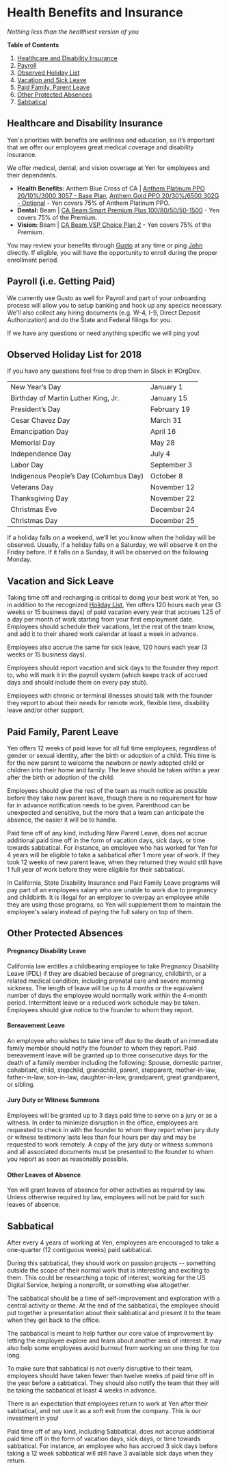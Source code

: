# Health Benefits and Insurance
*Nothing less than the healthiest version of you*


**Table of Contents**

1. [Healthcare and Disability Insurance](https://github.com/yenio/handbook/blob/master/2-benefits.md#healthcare-and-disability-insurance)
2. [Payroll](https://github.com/yenio/handbook/blob/master/2-benefits.md#payroll-ie-getting-paid)
3. [Observed Holiday List](https://github.com/yenio/handbook/blob/master/2-benefits.md#Yen-observed-holiday-list-for-2018)
4. [Vacation and Sick Leave](https://github.com/yenio/handbook/blob/master/2-benefits.md#vacation-and-sick-leave)
5. [Paid Family, Parent Leave](https://github.com/yenio/handbook/blob/master/2-benefits.md#paid-family-parent-leave)
6. [Other Protected Absences](https://github.com/yenio/handbook/blob/master/2-benefits.md#other-protected-absences)
7. [Sabbatical](https://github.com/yenio/handbook/blob/master/2-benefits.md#sabbatical)

## Healthcare and Disability Insurance

Yen's priorities with benefits are wellness and education, so it’s important that we offer our employees great medical coverage and disability insurance.

We offer medical, dental, and vision coverage at Yen for employees and their dependents. 

- **Health Benefits:** Anthem Blue Cross of CA | [Anthem Platinum PPO 20/10%/3000 3057 - Base Plan](https://s3.amazonaws.com/hawaiian-ice/production/public/carriers/ca/anthem/plans/2018/anthem_anthem_platinum_ppo_20_10_3000_3057.pdf), [Anthem Gold PPO 20/30%/6500 302G - Optional](https://s3.amazonaws.com/hawaiian-ice/production/public/carriers/ca/anthem/plans/2018/anthem_anthem_gold_ppo_20_30_6500_302g.pdf) - Yen covers 75% of Anthem Platinum PPO.
- **Dental:** Beam | [CA Beam Smart Premium Plus 100/80/50/50-1500](https://s3.amazonaws.com/hawaiian-ice/production/public/carriers/ca/beam_dental/plans/2017/beam_dental_ca_beam_smart_premium_plus_100_80_50_501500.pdf) - Yen covers 75% of the Premium.
- **Vision:** Beam | [CA Beam VSP Choice Plan 2](https://s3.amazonaws.com/hawaiian-ice/production/public/carriers/ca/beam_dental/plans/2017/beam_dental_beam_vsp_choice_plan_2.pdf) - Yen covers 75% of the Premium.

You may review your benefits through [Gusto](http://gusto.com) at any time or ping [John](mailto:john@yen.io) directly. If eligible, you will have the opportunity to enroll during the proper enrollment period.

## Payroll (i.e. Getting Paid)

We currently use Gusto as well for Payroll and part of your onboarding process will allow you to setup banking and hook up any specics necessary. We'll also collect any hiring documents (e.g. W-4, I-9, Direct Deposit Authorization) and do the State and Federal filings for you.

If we have any questions or need anything specific we will ping you!

## Observed Holiday List for 2018

If you have any questions feel free to drop them in Slack in #OrgDev.

<table>
  <tr>
    <td>New Year’s Day</td>
    <td>January 1</td>
  </tr>
  <tr>
    <td>Birthday of Martin Luther King, Jr. </td>
    <td>January 15</td>
  </tr>
  <tr>
    <td>President’s Day</td>
    <td>February 19</td>
  </tr>
  <tr>
    <td>Cesar Chavez Day</td>
    <td>March 31</td>
  </tr>
  <tr>
    <td>Emancipation Day</td>
    <td>April 16</td>
  </tr>  
  <tr>
    <td>Memorial Day</td>
    <td>May 28</td>
  </tr>
  <tr>
    <td>Independence Day</td>
    <td>July 4</td>
  </tr>
  <tr>
    <td>Labor Day</td>
    <td>September 3</td>
  </tr>
  <tr>
    <td>Indigenous People’s Day (Columbus Day)</td>
    <td>October 8</td>
  </tr>
  <tr>
    <td>Veterans Day</td>
    <td>November 12</td>
  </tr>
  <tr>
    <td>Thanksgiving Day</td>
    <td>November 22</td>
  </tr>
  <tr>
    <td>Christmas Eve</td>
    <td>December 24</td>
  </tr>
  <tr>
    <td>Christmas Day</td>
    <td>December 25</td>
  </tr>
</table>


If a holiday falls on a weekend, we’ll let you know when the holiday will be observed. Usually, if a holiday falls on a Saturday, we will observe it on the Friday before. If it falls on a Sunday, it will be observed on the following Monday.

## Vacation and Sick Leave

Taking time off and recharging is critical to doing your best work at Yen, so in addition to the recognized [Holiday List](https://github.com/pinpt/handbook/blob/master/1-benefits.md#Yen-observed-holiday-list-for-2017), Yen offers 120 hours each year (3 weeks or 15 business days) of paid vacation every year that accrues 1.25 of a day per month of work starting from your first employment date. Employees should schedule their vacations, let the rest of the team know, and add it to their shared work calendar at least a week in advance.

Employees also accrue the same for sick leave, 120 hours each year (3 weeks or 15 business days).

Employees should report vacation and sick days to the founder they report to, who will mark it in the payroll system (which keeps track of accrued days and should include them on every pay stub).

Employees with chronic or terminal illnesses should talk with the founder they report to about their needs for remote work, flexible time, disability leave and/or other support.

## Paid Family, Parent Leave

Yen offers 12 weeks of paid leave for all full time employees, regardless of gender or sexual identity, after the birth or adoption of a child. This time is for the new parent to welcome the newborn or newly adopted child or children into their home and family. The leave should be taken within a year after the birth or adoption of the child.

Employees should give the rest of the team as much notice as possible before they take new parent leave, though there is no requirement for how far in advance notification needs to be given. Parenthood can be unexpected and sensitive, but the more that a team can anticipate the absence, the easier it will be to handle.

Paid time off of any kind, including New Parent Leave, does not accrue additional paid time off in the form of vacation days, sick days, or time towards sabbatical. For instance, an employee who has worked for Yen for 4 years will be eligible to take a sabbatical after 1 more year of work. If they took 12 weeks of new parent leave, when they returned they would still have 1 full year of work before they were eligible for their sabbatical.

In California, State Disability Insurance and Paid Family Leave programs will pay part of an employees salary who are unable to work due to pregnancy and childbirth. It is illegal for an employer to overpay an employee while they are using those programs, so Yen will supplement them to maintain the employee's salary instead of paying the full salary on top of them.

## Other Protected Absences

#### Pregnancy Disability Leave

California law entitles a childbearing employee to take Pregnancy Disability Leave (PDL) if they are disabled because of pregnancy, childbirth, or a related medical condition, including prenatal care and severe morning sickness. The length of leave will be up to 4 months or the equivalent number of days the employee would normally work within the 4-month period. Intermittent leave or a reduced work schedule may be taken. Employees should give notice to the founder to whom they report.  

#### Bereavement Leave

An employee who wishes to take time off due to the death of an immediate family member should notify the founder to whom they report. Paid bereavement leave will be granted up to three consecutive days for the death of a family member including the following: Spouse, domestic partner, cohabitant, child, stepchild, grandchild, parent, stepparent, mother-in-law, father-in-law, son-in-law, daughter-in-law, grandparent, great grandparent, or sibling.

#### Jury Duty or Witness Summons

Employees will be granted up to 3 days paid time to serve on a jury or as a witness. In order to minimize disruption in the office, employees are requested to check in with the founder to whom they report when jury duty or witness testimony lasts less than four hours per day and may be requested to work remotely.  A copy of the jury duty or witness summons and all associated documents must be presented to the founder to whom you report as soon as reasonably possible.

#### Other Leaves of Absence

Yen will grant leaves of absence for other activities as required by law. Unless otherwise required by law, employees will not be paid for such leaves of absence.  

## Sabbatical

After every 4 years of working at Yen, employees are encouraged to take a one-quarter (12 contiguous weeks) paid sabbatical.

During this sabbatical, they should work on passion projects -- something outside the scope of their normal work that is interesting and exciting to them. This could be researching a topic of interest, working for the US Digital Service, helping a nonprofit, or something else altogether.

The sabbatical should be a time of self-improvement and exploration with a central activity or theme. At the end of the sabbatical, the employee should put together a presentation about their sabbatical and present it to the team when they get back to the office.  

The sabbatical is meant to help further our core value of improvement by letting the employee explore and learn about another area of interest. It may also help some employees avoid burnout from working on one thing for too long.

To make sure that sabbatical is not overly disruptive to their team, employees should have taken fewer than twelve weeks of paid time off in the year before a sabbatical. They should also notify the team that they will be taking the sabbatical at least 4 weeks in advance.

There is an expectation that employees return to work at Yen after their sabbatical, and not use it as a soft exit from the company. This is our investment in you!

Paid time off of any kind, including Sabbatical, does not accrue additional paid time off in the form of vacation days, sick days, or time towards sabbatical. For instance, an employee who has accrued 3 sick days before taking a 12 week sabbatical will still have 3 available sick days when they return.

